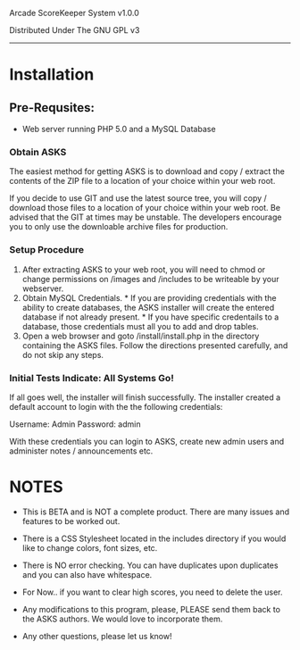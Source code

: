 Arcade ScoreKeeper System v1.0.0

Distributed Under The GNU GPL v3

---


# Installation #

## Pre-Requsites: ##
  * Web server running PHP 5.0 and a MySQL Database

### Obtain ASKS ###
The easiest method for getting ASKS is to download and copy / extract the contents of the ZIP file to a location of your choice within your web root.

If you decide to use GIT and use the latest source tree, you will copy / download those files to a location of your choice within your web root. Be advised that the GIT at times may be unstable. The developers encourage you to only use the downloable archive files for production.

### Setup Procedure ###
  1. After extracting ASKS to your web root, you will need to chmod or change permissions on /images and /includes to be writeable by your webserver.
  1. Obtain MySQL Credentials.
    * If you are providing credentials with the ability to create databases, the ASKS installer will create the entered database if not already present.
    * If you have specific credentails to a database, those credentials must all you to add and drop tables.
  1. Open a web browser and goto /install/install.php in the directory containing the ASKS files. Follow the directions presented carefully, and do not skip any steps.

### Initial Tests Indicate: All Systems Go! ###
If all goes well, the installer will finish successfully. The installer created a default account to login with the the following credentials:

Username: Admin
Password: admin

With these credentials you can login to ASKS, create new admin users and administer notes / announcements etc.

# NOTES #

- This is BETA and is NOT a complete product. There are many issues and features to be worked out.

- There is a CSS Stylesheet located in the includes directory if you would like to change colors, font sizes, etc.

 - There is NO error checking. You can have duplicates upon duplicates and you can also have whitespace. 

- For Now.. if you want to clear high scores, you need to delete the user.

- Any modifications to this program, please, PLEASE send them back to the ASKS authors. We would love to incorporate them.

- Any other questions, please let us know!